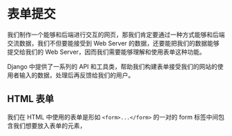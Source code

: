 # 表单提交

我们制作一个能够和后端进行交互的网页，那我们肯定要通过一种方式能够和后端交流数据，我们不但要能接受到 Web Server 的数据，还要能把我们的数据能够提交给我们的 Web Server，因而我们需要能够理解和使用表单这种功能。

Django 中提供了一系列的 API 和工具类，帮助我们构建表单接受我们的网站的使用者输入的数据，处理后再反馈给我们的用户。

## HTML 表单

我们在 HTML 中使用的表单是形如 `<form>...</form>` 的一对的 form 标签中间包含我们想要放入表单的元素，